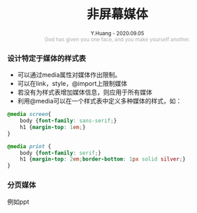<h1 style="text-align: center"> 非屏幕媒体 </h1> 
<div style="text-align: center"><small>Y.Huang - 2020.09.05</small>
</div>
<div style="text-align: center; color: #aaa;"><small>God has given you one face, and you make yourself another.</small> </div>



### 设计特定于媒体的样式表
- 可以通过media属性对媒体作出限制。
- 可以在link，style，@import上限制媒体
- 若没有为样式表增加媒体信息，则应用于所有媒体
- 利用@media可以在一个样式表中定义多种媒体的样式，如：
```css
@media screen{
    body {font-family: sans-serif;}
    h1 {margin-top: 1em;}
}

@media print {
    body {font-family: serif;}
    h1 {margin-top: 2em;border-bottom: 1px solid silver;}
}
```
### 分页媒体

例如ppt